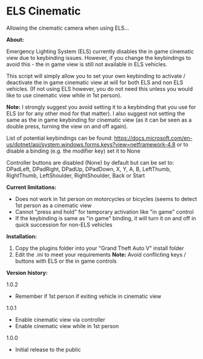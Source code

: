 # ELS Cinematic
Allowing the cinematic camera when using ELS...

**About:** 

Emergency Lighting System (ELS) currently disables the in game cinematic view due to keybinding issues. However, if you change the keybindings to avoid this - the in game view is still not available in ELS vehicles. 

This script will simply allow you to set your own keybinding to activate / deactivate the in game cinematic view at will for both ELS and non ELS vehicles. (If not using ELS however, you do not need this unless you would like to use cinematic view while in 1st person). 

**Note:** I strongly suggest you avoid setting it to a keybinding that you use for ELS (or for any other mod for that matter). I also suggest not setting the same as the in game keybinding for cinematic view (as it can be seen as a double press, turning the view on and off again).

List of potential keybindings can be found: https://docs.microsoft.com/en-us/dotnet/api/system.windows.forms.keys?view=netframework-4.8 or to disable a binding (e.g. the modifier key) set it to None

Controller buttons are disabled (None) by default but can be set to: DPadLeft, DPadRight, DPadUp, DPadDown, X, Y, A, B, LeftThumb, RightThumb, LeftShoulder, RightShoulder, Back or Start

**Current limitations:**

- Does not work in 1st person on motorcycles or bicycles (seems to detect 1st person as a cinematic view
- Cannot "press and hold" for temporary activation like "in game" control 
- If the keybinding is same as "in game" binding, it will turn it on and off in quick succession for non-ELS vehicles

**Installation:**

1. Copy the plugins folder into your "Grand Theft Auto V" install folder 
2. Edit the .ini to meet your requirements
**Note:** Avoid conflicting keys / buttons with ELS or the in game controls

**Version history:** 

1.0.2
- Remember if 1st person if exiting vehicle in cinematic view

1.0.1
- Enable cinematic view via controller
- Enable cinematic view while in 1st person

1.0.0
- Initial release to the public
